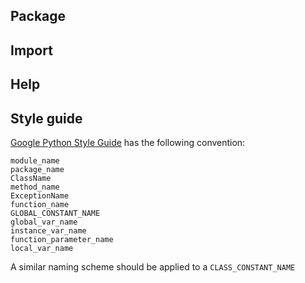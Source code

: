 ## Package

## Import

## Help

## Style guide
[Google Python Style Guide](https://google.github.io/styleguide/pyguide.html) has the following convention:
```
module_name
package_name
ClassName
method_name
ExceptionName
function_name
GLOBAL_CONSTANT_NAME
global_var_name
instance_var_name
function_parameter_name
local_var_name
```
A similar naming scheme should be applied to a `CLASS_CONSTANT_NAME`
